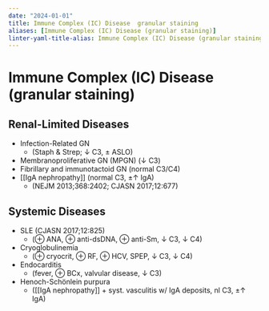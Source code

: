 ```yaml
---
date: "2024-01-01"
title: Immune Complex (IC) Disease  granular staining 
aliases: [Immune Complex (IC) Disease (granular staining)]
linter-yaml-title-alias: Immune Complex (IC) Disease (granular staining)
---
```


# Immune Complex (IC) Disease (granular staining)

## Renal-Limited Diseases
* Infection-Related GN
	* (Staph & Strep; ↓ C3, ± ASLO)
* Membranoproliferative GN (MPGN) (↓ C3)
* Fibrillary and immunotactoid GN (normal C3/C4)
* [[IgA nephropathy]] (normal C3, ±↑ IgA) 
	* (NEJM 2013;368:2402; CJASN 2017;12:677)

## Systemic Diseases
* SLE (CJASN 2017;12:825)
	* (⊕ ANA, ⊕ anti-dsDNA, ⊕ anti-Sm, ↓ C3, ↓ C4)
* Cryoglobulinemia
	* (⊕ cryocrit, ⊕ RF, ⊕ HCV, SPEP, ↓ C3, ↓ C4)
* Endocarditis
	* (fever, ⊕ BCx, valvular disease, ↓ C3)
* Henoch-Schönlein purpura
	* ([[IgA nephropathy]] + syst. vasculitis w/ IgA deposits, nl C3, ±↑ IgA)
